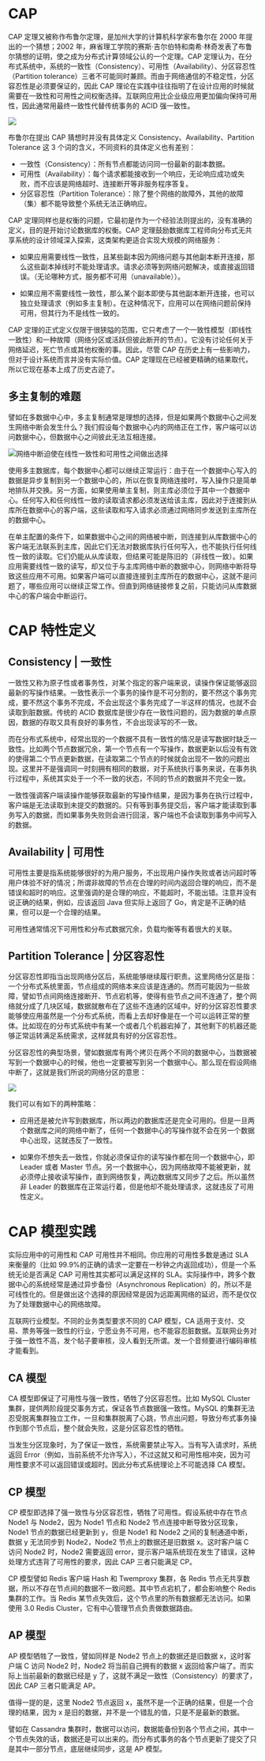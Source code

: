 # CAP

CAP 定理又被称作布鲁尔定理，是加州大学的计算机科学家布鲁尔在 2000 年提出的一个猜想；2002 年，麻省理工学院的赛斯·吉尔伯特和南希·林奇发表了布鲁尔猜想的证明，使之成为分布式计算领域公认的一个定理。CAP 定理认为，在分布式系统中，系统的一致性（Consistency）、可用性（Availability）、分区容忍性（Partition tolerance）三者不可能同时兼顾。而由于网络通信的不稳定性，分区容忍性是必须要保证的，因此 CAP 理论在实践中往往指明了在设计应用的时候就需要在一致性和可用性之间权衡选择。互联网应用比企业级应用更加偏向保持可用性，因此通常用最终一致性代替传统事务的 ACID 强一致性。

![](https://i.postimg.cc/6pQXVrH1/image.png)

布鲁尔在提出 CAP 猜想时并没有具体定义 Consistency、Availability、Partition Tolerance 这 3 个词的含义，不同资料的具体定义也有差别：

- 一致性（Consistency）：所有节点都能访问同一份最新的副本数据。
- 可用性（Availability）：每个请求都能接收到一个响应，无论响应成功或失败，而不应该是网络超时、连接断开等非服务程序答复。
- 分区容忍性（Partition Tolerance）：除了整个网络的故障外，其他的故障（集）都不能导致整个系统无法正确响应。

CAP 定理同样也是权衡的问题，它最初是作为一个经验法则提出的，没有准确的定义，目的是开始讨论数据库的权衡。CAP 定理鼓励数据库工程师向分布式无共享系统的设计领域深入探索，这类架构更适合实现大规模的网络服务：

- 如果应用需要线性一致性，且某些副本因为网络问题与其他副本断开连接，那么这些副本掉线时不能处理请求。请求必须等到网络问题解决，或直接返回错误。（无论哪种方式，服务都不可用（unavailable））。

- 如果应用不需要线性一致性，那么某个副本即使与其他副本断开连接，也可以独立处理请求（例如多主复制）。在这种情况下，应用可以在网络问题前保持可用，但其行为不是线性一致的。

CAP 定理的正式定义仅限于很狭隘的范围，它只考虑了一个一致性模型（即线性一致性）和一种故障（网络分区或活跃但彼此断开的节点）。它没有讨论任何关于网络延迟，死亡节点或其他权衡的事。因此，尽管 CAP 在历史上有一些影响力，但对于设计系统而言并没有实际价值。CAP 定理现在已经被更精确的结果取代，所以它现在基本上成了历史古迹了。

## 多主复制的难题

譬如在多数据中心中，多主复制通常是理想的选择，但是如果两个数据中心之间发生网络中断会发生什么？我们假设每个数据中心内的网络正在工作，客户端可以访问数据中心，但数据中心之间彼此无法互相连接。

![网络中断迫使在线性一致性和可用性之间做出选择](https://s2.ax1x.com/2020/02/16/39BtoT.png)

使用多主数据库，每个数据中心都可以继续正常运行：由于在一个数据中心写入的数据是异步复制到另一个数据中心的，所以在恢复网络连接时，写入操作只是简单地排队并交换。另一方面，如果使用单主复制，则主库必须位于其中一个数据中心。任何写入和任何线性一致的读取请求都必须发送给该主库，因此对于连接到从库所在数据中心的客户端，这些读取和写入请求必须通过网络同步发送到主库所在的数据中心。

在单主配置的条件下，如果数据中心之间的网络被中断，则连接到从库数据中心的客户端无法联系到主库，因此它们无法对数据库执行任何写入，也不能执行任何线性一致的读取。它们仍能从从库读取，但结果可能是陈旧的（非线性一致）。如果应用需要线性一致的读写，却又位于与主库网络中断的数据中心，则网络中断将导致这些应用不可用。如果客户端可以直接连接到主库所在的数据中心，这就不是问题了，哪些应用可以继续正常工作。但直到网络链接修复之前，只能访问从库数据中心的客户端会中断运行。

# CAP 特性定义

## Consistency | 一致性

一致性又称为原子性或者事务性，对某个指定的客户端来说，读操作保证能够返回最新的写操作结果。一致性表示一个事务的操作是不可分割的，要不然这个事务完成，要不然这个事务不完成，不会出现这个事务完成了一半这样的情况，也就不会读取到脏数据。传统的 ACID 数据库是很少存在一致性问题的，因为数据的单点原因，数据的存取又具有良好的事务性，不会出现读写的不一致。

而在分布式系统中，经常出现的一个数据不具有一致性的情况是读写数据时缺乏一致性。比如两个节点数据冗余，第一个节点有一个写操作，数据更新以后没有有效的使得第二个节点更新数据，在读取第二个节点的时候就会出现不一致的问题出现。这里并不是强调同一时刻拥有相同的数据，对于系统执行事务来说，在事务执行过程中，系统其实处于一个不一致的状态，不同的节点的数据并不完全一致。

一致性强调客户端读操作能够获取最新的写操作结果，是因为事务在执行过程中，客户端是无法读取到未提交的数据的。只有等到事务提交后，客户端才能读取到事务写入的数据，而如果事务失败则会进行回滚，客户端也不会读取到事务中间写入的数据。

## Availability | 可用性

可用性主要是指系统能够很好的为用户服务，不出现用户操作失败或者访问超时等用户体验不好的情况；所谓非故障的节点在合理的时间内返回合理的响应，而不是错误和超时的响应。这里强调的是合理的响应，不能超时，不能出错。注意并没有说正确的结果，例如，应该返回 Java 但实际上返回了 Go，肯定是不正确的结果，但可以是一个合理的结果。

可用性通常情况下可用性和分布式数据冗余，负载均衡等有着很大的关联。

## Partition Tolerance | 分区容忍性

分区容忍性即指当出现网络分区后，系统能够继续履行职责。这里网络分区是指：一个分布式系统里面，节点组成的网络本来应该是连通的。然而可能因为一些故障，譬如节点间网络连接断开、节点宕机等，使得有些节点之间不连通了，整个网络就分成了几块区域，数据就散布在了这些不连通的区域中。好的分区容忍性要求能够使应用虽然是一个分布式系统，而看上去却好像是在一个可以运转正常的整体。比如现在的分布式系统中有某一个或者几个机器宕掉了，其他剩下的机器还能够正常运转满足系统需求，这样就具有好的分区容忍性。

分区容忍性的典型场景，譬如数据库有两个拷贝在两个不同的数据中心，当数据被写到一个数据中心的时候，他也一定要被写到另一个数据中心。那么现在假设网络中断了，这就是我们所说的网络分区的意思：

![](https://i.postimg.cc/P50RLY0D/image.png)

我们可以有如下的两种策略：

- 应用还是被允许写到数据库，所以两边的数据库还是完全可用的。但是一旦两个数据库之间的网络中断了，任何一个数据中心的写操作就不会在另一个数据中心出现，这就违反了一致性。

- 如果你不想失去一致性，你就必须保证你的读写操作都在同一个数据中心，即 Leader 或者 Master 节点。另一个数据中心，因为网络故障不能被更新，就必须停止接收读写操作，直到网络恢复，两边数据库又同步了之后。所以虽然非 Leader 的数据库在正常运行着，但是他却不能处理请求，这就违反了可用性定义。

# CAP 模型实践

实际应用中的可用性和 CAP 可用性并不相同。你应用的可用性多数是通过 SLA 来衡量的（比如 99.9%的正确的请求一定要在一秒钟之内返回成功），但是一个系统无论是否满足 CAP 可用性其实都可以满足这样的 SLA。实际操作中，跨多个数据中心的系统经常是通过异步备份（Asynchronous Replication）的，所以不是可线性化的。但是做出这个选择的原因经常是因为远距离网络的延迟，而不是仅仅为了处理数据中心的网络故障。

互联网行业模型。不同的业务类型要求不同的 CAP 模型，CA 适用于支付、交易、票务等强一致性的行业，宁愿业务不可用，也不能容忍脏数据。互联网业务对于强一致性不高，发个帖子要审核，没人看到无所谓。发一个音频要进行编码审核才能看到。

## CA 模型

CA 模型即保证了可用性与强一致性，牺牲了分区容忍性。比如 MySQL Cluster 集群，提供两阶段提交事务方式，保证各节点数据强一致性。MySQL 的集群无法忍受脱离集群独立工作，一旦和集群脱离了心跳，节点出问题，导致分布式事务操作到那个节点后，整个就会失败，这是分区容忍性的牺牲。

当发生分区现象时，为了保证一致性，系统需要禁止写入。当有写入请求时，系统返回 Error（例如，当前系统不允许写入），不过这就又和可用性相冲突，因为可用性要求不可以返回错误或超时。因此分布式系统理论上不可能选择 CA 模型。

## CP 模型

CP 模型即选择了强一致性与分区容忍性，牺牲了可用性。假设系统中存在节点 Node1 与 Node2，因为 Node1 节点和 Node2 节点连接中断导致分区现象，Node1 节点的数据已经更新到 y，但是 Node1 和 Node2 之间的复制通道中断，数据 y 无法同步到 Node2，Node2 节点上的数据还是旧数据 x。这时客户端 C 访问 Node2 时，Node2 需要返回 error，提示客户端系统现在发生了错误，这种处理方式违背了可用性的要求，因此 CAP 三者只能满足 CP。

CP 模型譬如 Redis 客户端 Hash 和 Twemproxy 集群，各 Redis 节点无共享数据，所以不存在节点间的数据不一致问题。其中节点宕机了，都会影响整个 Redis 集群的工作。当 Redis 某节点失效后，这个节点里的所有数据都无法访问。如果使用 3.0 Redis Cluster，它有中心管理节点负责做数据路由。

## AP 模型

AP 模型牺牲了一致性，譬如同样是 Node2 节点上的数据还是旧数据 x，这时客户端 C 访问 Node2 时，Node2 将当前自己拥有的数据 x 返回给客户端了。而实际上当前最新的数据已经是 y 了，这就不满足一致性（Consistency）的要求了，因此 CAP 三者只能满足 AP。

值得一提的是，这里 Node2 节点返回 x，虽然不是一个正确的结果，但是一个合理的结果，因为 x 是旧的数据，并不是一个错乱的值，只是不是最新的数据。

譬如在 Cassandra 集群时，数据可以访问，数据能备份到各个节点之间，其中一个节点失效的话，数据还是可以出来的。而分布式事务的各个节点更新了提交了只是其中一部分节点，底层继续同步，这是 AP 模型。
